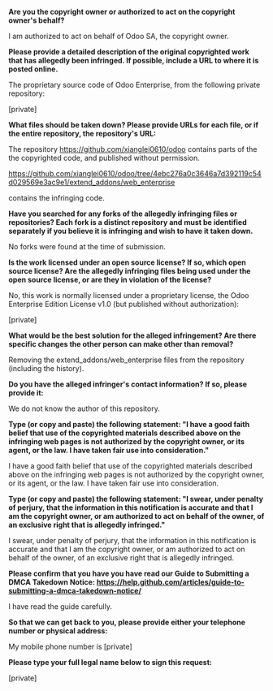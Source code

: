 **Are you the copyright owner or authorized to act on the copyright
owner's behalf?**  

I am authorized to act on behalf of Odoo SA, the copyright owner.

**Please provide a detailed description of the original copyrighted work
that has allegedly been infringed. If possible, include a URL to where
it is posted online.**  

The proprietary source code of Odoo Enterprise, from the following
private repository:

[private]  

**What files should be taken down? Please provide URLs for each file, or
if the entire repository, the repository's URL:**  

The repository https://github.com/xianglei0610/odoo contains parts of
the the copyrighted code, and published without permission.

https://github.com/xianglei0610/odoo/tree/4ebc276a0c3646a7d392119c54d029569e3ac9e1/extend_addons/web_enterprise

contains the infringing code.

**Have you searched for any forks of the allegedly infringing files or
repositories? Each fork is a distinct repository and must be identified
separately if you believe it is infringing and wish to have it taken down.**  

No forks were found at the time of submission.

**Is the work licensed under an open source license? If so, which open
source license? Are the allegedly infringing files being used under the
open source license, or are they in violation of the license?**  

No, this work is normally licensed under a proprietary license, the Odoo
Enterprise Edition License v1.0 (but published without authorization):

[private]  

**What would be the best solution for the alleged infringement? Are
there specific changes the other person can make other than removal?**  

Removing the extend_addons/web_enterprise files from the repository (including
the history).

**Do you have the alleged infringer's contact information? If so, please
provide it:**  

We do not know the author of this repository.

**Type (or copy and paste) the following statement: "I have a good faith
belief that use of the copyrighted materials described above on the
infringing web pages is not authorized by the copyright owner, or its
agent, or the law. I have taken fair use into consideration."**  

I have a good faith belief that use of the copyrighted materials
described above on the infringing web pages is not authorized by the
copyright owner, or its agent, or the law. I have taken fair use into
consideration.

**Type (or copy and paste) the following statement: "I swear, under
penalty of perjury, that the information in this notification is
accurate and that I am the copyright owner, or am authorized to act on
behalf of the owner, of an exclusive right that is allegedly infringed."**  

I swear, under penalty of perjury, that the information in this
notification is accurate and that I am the copyright owner, or am
authorized to act on behalf of the owner, of an exclusive right that is
allegedly infringed.

**Please confirm that you have you have read our Guide to Submitting a
DMCA Takedown Notice:
https://help.github.com/articles/guide-to-submitting-a-dmca-takedown-notice/**  

I have read the guide carefully.

**So that we can get back to you, please provide either your telephone
number or physical address:**  

My mobile phone number is [private]  

**Please type your full legal name below to sign this request:**  

[private]  
